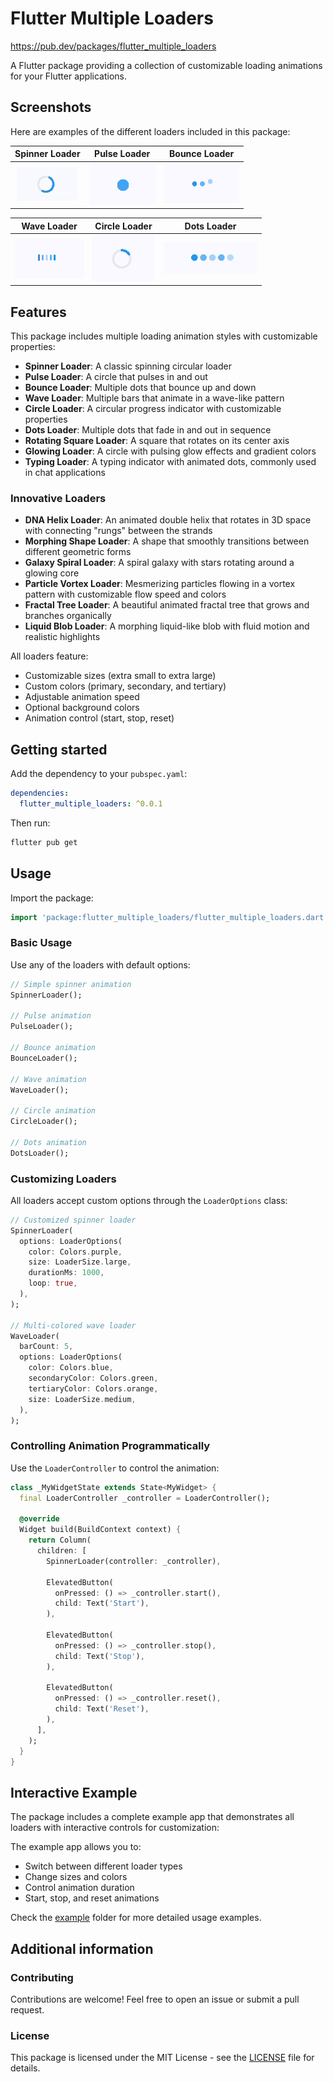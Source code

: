 # Flutter Multiple Loaders

https://pub.dev/packages/flutter_multiple_loaders

A Flutter package providing a collection of customizable loading animations for your Flutter applications.

## Screenshots

Here are examples of the different loaders included in this package:

| Spinner Loader | Pulse Loader | Bounce Loader |
|:---:|:---:|:---:|
| ![Spinner Loader](screenshots/spinner_loader.gif) | ![Pulse Loader](screenshots/pulse_loader.gif) | ![Bounce Loader](screenshots/bounce_loader.gif) |

| Wave Loader | Circle Loader | Dots Loader |
|:---:|:---:|:---:|
| ![Wave Loader](screenshots/wave_loader.gif) | ![Circle Loader](screenshots/circle_loader.gif) | ![Dots Loader](screenshots/dots_loader.gif) |

## Features

This package includes multiple loading animation styles with customizable properties:

- **Spinner Loader**: A classic spinning circular loader
- **Pulse Loader**: A circle that pulses in and out
- **Bounce Loader**: Multiple dots that bounce up and down
- **Wave Loader**: Multiple bars that animate in a wave-like pattern
- **Circle Loader**: A circular progress indicator with customizable properties
- **Dots Loader**: Multiple dots that fade in and out in sequence
- **Rotating Square Loader**: A square that rotates on its center axis
- **Glowing Loader**: A circle with pulsing glow effects and gradient colors
- **Typing Loader**: A typing indicator with animated dots, commonly used in chat applications

### Innovative Loaders
- **DNA Helix Loader**: An animated double helix that rotates in 3D space with connecting "rungs" between the strands
- **Morphing Shape Loader**: A shape that smoothly transitions between different geometric forms
- **Galaxy Spiral Loader**: A spiral galaxy with stars rotating around a glowing core
- **Particle Vortex Loader**: Mesmerizing particles flowing in a vortex pattern with customizable flow speed and colors
- **Fractal Tree Loader**: A beautiful animated fractal tree that grows and branches organically
- **Liquid Blob Loader**: A morphing liquid-like blob with fluid motion and realistic highlights

All loaders feature:
- Customizable sizes (extra small to extra large)
- Custom colors (primary, secondary, and tertiary)
- Adjustable animation speed
- Optional background colors
- Animation control (start, stop, reset)

## Getting started

Add the dependency to your `pubspec.yaml`:

```yaml
dependencies:
  flutter_multiple_loaders: ^0.0.1
```

Then run:

```bash
flutter pub get
```

## Usage

Import the package:

```dart
import 'package:flutter_multiple_loaders/flutter_multiple_loaders.dart';
```

### Basic Usage

Use any of the loaders with default options:

```dart
// Simple spinner animation
SpinnerLoader();

// Pulse animation
PulseLoader();

// Bounce animation 
BounceLoader();

// Wave animation
WaveLoader();

// Circle animation
CircleLoader();

// Dots animation
DotsLoader();
```

### Customizing Loaders

All loaders accept custom options through the `LoaderOptions` class:

```dart
// Customized spinner loader
SpinnerLoader(
  options: LoaderOptions(
    color: Colors.purple,
    size: LoaderSize.large,
    durationMs: 1000,
    loop: true,
  ),
);

// Multi-colored wave loader
WaveLoader(
  barCount: 5,
  options: LoaderOptions(
    color: Colors.blue,
    secondaryColor: Colors.green,
    tertiaryColor: Colors.orange,
    size: LoaderSize.medium,
  ),
);
```

### Controlling Animation Programmatically

Use the `LoaderController` to control the animation:

```dart
class _MyWidgetState extends State<MyWidget> {
  final LoaderController _controller = LoaderController();
  
  @override
  Widget build(BuildContext context) {
    return Column(
      children: [
        SpinnerLoader(controller: _controller),
        
        ElevatedButton(
          onPressed: () => _controller.start(),
          child: Text('Start'),
        ),
        
        ElevatedButton(
          onPressed: () => _controller.stop(),
          child: Text('Stop'),
        ),
        
        ElevatedButton(
          onPressed: () => _controller.reset(),
          child: Text('Reset'),
        ),
      ],
    );
  }
}
```

## Interactive Example

The package includes a complete example app that demonstrates all loaders with interactive controls for customization:
 

The example app allows you to:
- Switch between different loader types
- Change sizes and colors
- Control animation duration
- Start, stop, and reset animations

Check the [example](./example) folder for more detailed usage examples.

## Additional information

### Contributing

Contributions are welcome! Feel free to open an issue or submit a pull request.

### License

This package is licensed under the MIT License - see the [LICENSE](LICENSE) file for details.
